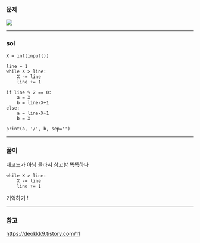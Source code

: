 ### 문제

![](https://images.velog.io/images/chestnut1044/post/3ca6a778-1fea-421d-8c63-bc39177f0dd5/image.png)

---

### sol

```
X = int(input())

line = 1
while X > line:
    X -= line
    line += 1

if line % 2 == 0:
    a = X
    b = line-X+1
else:
    a = line-X+1
    b = X

print(a, '/', b, sep='')

```

---

### 풀이

내코드가 아님 몰라서 참고함 똑똑하다

```
while X > line:
    X -= line
    line += 1
```

기억하기 !

---

### 참고

https://deokkk9.tistory.com/11
